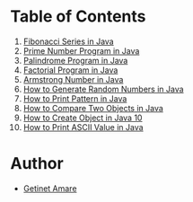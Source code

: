 # Table of Contents
1) [Fibonacci Series in Java]()
2) [Prime Number Program in Java]()
3) [Palindrome Program in Java]()
4) [Factorial Program in Java]()
5) [Armstrong Number in Java]()
6) [How to Generate Random Numbers in Java]()
7) [How to Print Pattern in Java]()
8) [How to Compare Two Objects in Java]()
9) [How to Create Object in Java 10]()
10) [How to Print ASCII Value in Java]()

# Author
- [Getinet Amare](https://www.linkedin.com/in/getinet-mekonnen/)

